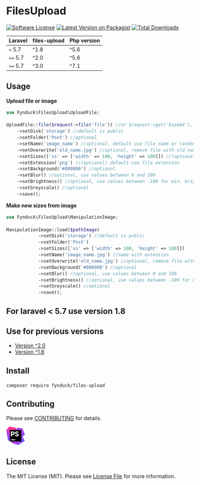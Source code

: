 # FilesUpload

[![Software License](https://img.shields.io/badge/license-MIT-brightgreen.svg?style=flat-square)](LICENSE.md)
[![Latest Version on Packagist](https://img.shields.io/packagist/v/fynduck/files-upload.svg?style=flat-square)](https://packagist.org/packages/fynduck/files-upload)
[![Total Downloads](https://img.shields.io/packagist/dt/fynduck/files-upload.svg?style=flat-square)](https://packagist.org/packages/fynduck/files-upload)

| **Laravel**  |  **files-upload** | **Php version** |
|---|---|---|
| ``<`` 5.7   | ^1.8  | ^5.6
| ``>=`` 5.7  | ^2.0 | ^5.6
| ``>=`` 5.7  | ^3.0 | ^7.1

## Usage

**Upload file or image**

```php
use Fynduck\FilesUpload\UploadFile;

UploadFile::file($request->file('file')) //or $request->get('base64'), required
    ->setDisk('storage') //default is public
    ->setFolder('Post') //optional
    ->setName('image_name') //optional, default use file name or random in case base64
    ->setOverwrite('old_name.jpg') //optional, remove file with old name
    ->setSizes(['xs' => ['width' => 100, 'height' => 100]]) //(optional) if need other sizes
    ->setExtension('png') //(optional) default use file extension
    ->setBackground('#000000') //optional
    ->setBlur() //optional, use values between 0 and 100
    ->setBrightness() //optional, use values between -100 for min. brightness 0 for no change and +100 for max
    ->setGreyscale() //optional
    ->save();
```

**Make new sizes from image**

```php
use Fynduck\FilesUpload\ManipulationImage;

ManipulationImage::load($pathImage)
            ->setDisk('storage') //default is public
            ->setFolder('Post')
            ->setSizes(['xs' => ['width' => 100, 'height' => 100]])
            ->setName('image_name.jpg') //name with extension
            ->setOverwrite('old_name.jpg') //optional, remove file with old name
            ->setBackground('#000000') //optional
            ->setBlur() //optional, use values between 0 and 100
            ->setBrightness() //optional, use values between -100 for min. brightness 0 for no change and +100 for max
            ->setGreyscale() //optional
            ->save();
```

## For laravel < 5.7 use version 1.8

## Use for previous versions

* [Version ^2.0](https://github.com/fynduck/files-upload/tree/2.1.3)
* [Version ^1.8](https://github.com/fynduck/files-upload/tree/1.8.6.2)

## Install

`composer require fynduck/files-upload`

## Contributing

Please see [CONTRIBUTING](CONTRIBUTING.md) for details.

<a href="https://www.jetbrains.com/?from=files-upload">
<img src="/phpstorm.png" alt="JetBrains" width="50"/>
</a>

## License

The MIT License (MIT). Please see [License File](/LICENSE.md) for more information.
